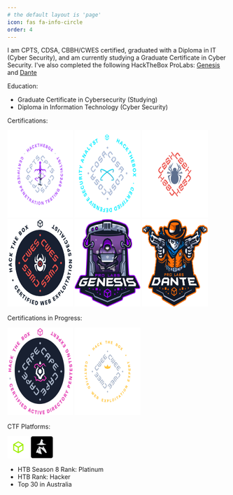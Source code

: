 ```yaml
---
# the default layout is 'page'
icon: fas fa-info-circle
order: 4
---
```


I am CPTS, CDSA, CBBH/CWES certified, graduated with a Diploma in IT (Cyber Security), and am currently studying a Graduate Certificate in Cyber Security. I've also completed the following HackTheBox ProLabs: [Genesis](https://www.hackthebox.com/blog/genesis-breakpoint-release) and [Dante](https://www.hackthebox.com/business/professional-labs)

Education:
- Graduate Certificate in Cybersecurity (Studying)
- Diploma in Information Technology (Cyber Security)

Certifications:

<a alt="CPTS2" href="https://www.images.credly.com/images/e63aa507-b974-4e67-bae6-1e425f6e2a99/image.png"><img alt="CPTS2" src="/assets/img/CPTS2.webp" height="200" width="150"/></a>
<a alt="CDSA" href="https://academy.hackthebox.com/storage/exam_badges/Ub2I1qAN1BOVsK2de0ujslt4oGjhceaZeWRRicge.png"><img alt="CDSA" src="/assets/img/CDSA.webp" height="200" width="150"/></a>
<a alt="CBBH" href="https://academy.hackthebox.com/storage/exam_badges/34Usv5yEMMlzoADpEcxNrbASpMKwU660cNHAW0no.png"><img alt="CBBH" src="/assets/img/CBBH.png" height="200" width="150"/></a>
<a alt="CWES" href="https://www.images.credly.com/images/e63aa507-b974-4e67-bae6-1e425f6e2a99/image.png"><img alt="CWES" src="/assets/img/CWES.png" height="200" width="150"/></a>
<a alt="Genesis" href="https://www.hackthebox.com/storage/blog/G2tnCn3stoszUYnAUiuILexgralGoSnR.png"><img alt="Genesis" src="/assets/img/Genesis.png" height="200" width="150"/></a>
<a alt="Dante" href="https://enterprise.hackthebox.com/storage/ic-prolabs/r6emlVofrHAmI4xNtjuOv1DghB9a7xPcwYkkxEXD.svg"><img alt="Dante" src="/assets/img/Dante2.png" height="200" width="150"/></a>

Certifications in Progress:

<a alt="CAPE" href="https://www.images.credly.com/images/e63aa507-b974-4e67-bae6-1e425f6e2a99/image.png"><img alt="CAPE" src="/assets/img/CAPE4.png" height="200" width="150"/></a>
<a alt="CWEE" href="https://academy.hackthebox.com/storage/exam_badges/4fD6SYsBGohDZAs5AsAacJlmn1OTtykViXwoi2sx.png"><img alt="CWEE" src="/assets/img/CWEE.webp" height="200" width="150"/></a>

CTF Platforms:

<a alt="HackTheBox" href="https://avatars.githubusercontent.com/u/31746234?s=280&v=4"><img alt="HackTheBox" src="/assets/img/htb.png" height="50" width="50"/></a>
<a alt="VulnLab" href="https://media.eu.badgr.com/uploads/issuers/issuer_logo_f5ef5e9b-4f3a-4069-b744-30aecc335706.png"><img alt="VulnLab" src="/assets/img/vulnlab2.png" height="50" width="50"/></a>

- HTB Season 8 Rank: Platinum
- HTB Rank: Hacker
- Top 30 in Australia
